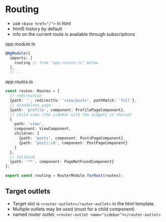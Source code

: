 # Routing

- use `<base href="/">` in html
- html5 history by default
- info on the current route is available through subscriptions

_app.module.ts_
```typescript
@NgModule({
  imports: [
    routing // from "app.routes.ts" below
  ],
  // ...
```
_app.routes.ts_
```typescript
const routes: Routes = [
  // redirection
  {path: '', redirectTo: 'view/posts', pathMatch: 'full'},
  // standalone page
  {path: 'profile', component: ProfilePageComponent},
  // child view (the sidebar with the widgets is shared)
  {
    path: 'view',
    component: ViewComponent,
    children: [
      {path: 'posts', component: PostsPageComponent},
      {path: 'post/:id', component: PostPageComponent}
    ]
  },
  // fallback
  {path: '**', component: PageNotFoundComponent}
];

export const routing = RouterModule.forRoot(routes);
```

## Target outlets

- Target slot is `<router-outlet></router-outlet>` in the html template.
- Multiple outlets may be used (must for a child component)
- named router outlet: `<router-outlet name="sidebar"></router-outlet>`
